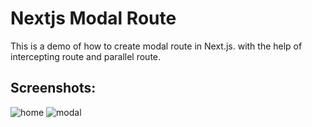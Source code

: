 # Nextjs Modal Route

This is a demo of how to create modal route in Next.js. with the help of intercepting route and parallel route.

## Screenshots:
![home](https://github.com/user-attachments/assets/e344098d-b267-43b1-970c-139be86cf7c8)
![modal](https://github.com/user-attachments/assets/02734b4a-b084-41c7-a375-1516036c60ad)
